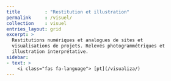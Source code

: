 ```yaml
---
title         : "Restitution et illustration"
permalink     : /visuel/
collection    : visuel
entries_layout: grid
excerpt: >
  Restitutions numériques et analogues de sites et
  visualisations de projets. Relevés photogrammétriques et
  illustration interprétative.
sidebar:
- text: >
    <i class="fas fa-language"> [pt](/visualiza/)
---
```

